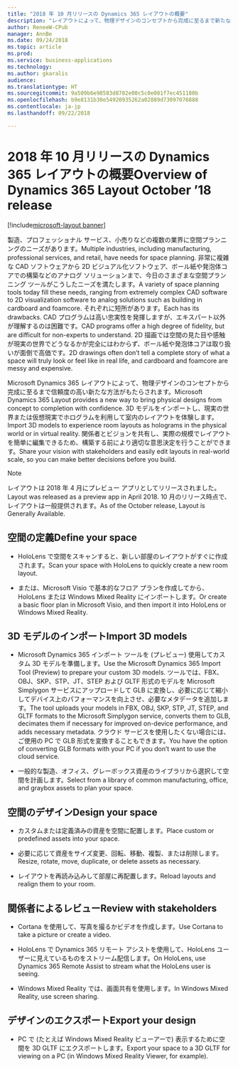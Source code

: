 ```yaml
---
title: "2018 年 10 月リリースの Dynamics 365 レイアウトの概要"
description: "レイアウトによって、物理デザインのコンセプトから完成に至るまで新たな方法がもたらされます。"
author: ReneeW-CPub
manager: AnnBe
ms.date: 09/24/2018
ms.topic: article
ms.prod: 
ms.service: business-applications
ms.technology: 
ms.author: gkaralis
audience: 
ms.translationtype: HT
ms.sourcegitcommit: 9a509b6e98583d8782e00c5c0e081f7ec451180b
ms.openlocfilehash: b9e8131b30e54920935262a02889d73097076888
ms.contentlocale: ja-jp
ms.lasthandoff: 09/22/2018

---
```


# <a name="overview-of-dynamics-365-layout-october-18-release"></a><span data-ttu-id="bc64f-103">2018 年 10 月リリースの Dynamics 365 レイアウトの概要</span><span class="sxs-lookup"><span data-stu-id="bc64f-103">Overview of Dynamics 365 Layout October ’18 release</span></span>

[!include[microsoft-layout banner](../includes/microsoft-layout.md)]

<span data-ttu-id="bc64f-104">製造、プロフェッショナル サービス、小売りなどの複数の業界に空間プランニングのニーズがあります。</span><span class="sxs-lookup"><span data-stu-id="bc64f-104">Multiple industries, including manufacturing, professional services, and retail, have needs for space planning.</span></span> <span data-ttu-id="bc64f-105">非常に複雑な CAD ソフトウェアから 2D ビジュアル化ソフトウェア、ボール紙や発泡体コアでの構築などのアナログ ソリューションまで、今日のさまざまな空間プランニング ツールがこうしたニーズを満たします。</span><span class="sxs-lookup"><span data-stu-id="bc64f-105">A variety of space planning tools today fill these needs, ranging from extremely complex CAD software to 2D visualization software to analog solutions such as building in cardboard and foamcore.</span></span> <span data-ttu-id="bc64f-106">それぞれに短所があります。</span><span class="sxs-lookup"><span data-stu-id="bc64f-106">Each has its drawbacks.</span></span> <span data-ttu-id="bc64f-107">CAD プログラムは高い忠実性を発揮しますが、エキスパート以外が理解するのは困難です。</span><span class="sxs-lookup"><span data-stu-id="bc64f-107">CAD programs offer a high degree of fidelity, but are difficult for non-experts to understand.</span></span> <span data-ttu-id="bc64f-108">2D 描画では空間の見た目や感触が現実の世界でどうなるかが完全にはわからず、ボール紙や発泡体コアは取り扱いが面倒で高価です。</span><span class="sxs-lookup"><span data-stu-id="bc64f-108">2D drawings often don’t tell a complete story of what a space will truly look or feel like in real life, and cardboard and foamcore are messy and expensive.</span></span>

<span data-ttu-id="bc64f-109">Microsoft Dynamics 365 レイアウトによって、物理デザインのコンセプトから完成に至るまで信頼度の高い新たな方法がもたらされます。</span><span class="sxs-lookup"><span data-stu-id="bc64f-109">Microsoft Dynamics 365 Layout provides a new way to bring physical designs from concept to completion with confidence.</span></span> <span data-ttu-id="bc64f-110">3D モデルをインポートし、現実の世界または仮想現実でホログラムを利用して室内のレイアウトを体験します。</span><span class="sxs-lookup"><span data-stu-id="bc64f-110">Import 3D models to experience room layouts as holograms in the physical world or in virtual reality.</span></span> <span data-ttu-id="bc64f-111">関係者とビジョンを共有し、実際の規模でレイアウトを簡単に編集できるため、構築する前により適切な意思決定を行うことができます。</span><span class="sxs-lookup"><span data-stu-id="bc64f-111">Share your vision with stakeholders and easily edit layouts in real-world scale, so you can make better decisions before you build.</span></span>

> [!NOTE]
> <span data-ttu-id="bc64f-112">レイアウトは 2018 年 4 月にプレビュー アプリとしてリリースされました。</span><span class="sxs-lookup"><span data-stu-id="bc64f-112">Layout was released as a preview app in April 2018.</span></span> <span data-ttu-id="bc64f-113">10 月のリリース時点で、レイアウトは一般提供されます。</span><span class="sxs-lookup"><span data-stu-id="bc64f-113">As of the October release, Layout is Generally Available.</span></span>

## <a name="define-your-space"></a><span data-ttu-id="bc64f-114">空間の定義</span><span class="sxs-lookup"><span data-stu-id="bc64f-114">Define your space</span></span>

-   <span data-ttu-id="bc64f-115">HoloLens で空間をスキャンすると、新しい部屋のレイアウトがすぐに作成されます。</span><span class="sxs-lookup"><span data-stu-id="bc64f-115">Scan your space with HoloLens to quickly create a new room layout.</span></span>

-   <span data-ttu-id="bc64f-116">または、Microsoft Visio で基本的なフロア プランを作成してから、HoloLens または Windows Mixed Reality にインポートします。</span><span class="sxs-lookup"><span data-stu-id="bc64f-116">Or create a basic floor plan in Microsoft Visio, and then import it into HoloLens or Windows Mixed Reality.</span></span>

## <a name="import-3d-models"></a><span data-ttu-id="bc64f-117">3D モデルのインポート</span><span class="sxs-lookup"><span data-stu-id="bc64f-117">Import 3D models</span></span>

-   <span data-ttu-id="bc64f-118">Microsoft Dynamics 365 インポート ツールを (プレビュー) 使用してカスタム 3D モデルを準備します。</span><span class="sxs-lookup"><span data-stu-id="bc64f-118">Use the Microsoft Dynamics 365 Import Tool (Preview) to prepare your custom 3D models.</span></span> <span data-ttu-id="bc64f-119">ツールでは、FBX、OBJ、SKP、STP、JT、STEP および GLTF 形式のモデルを Microsoft Simplygon サービスにアップロードして GLB に変換し、必要に応じて縮小してデバイス上のパフォーマンスを向上させ、必要なメタデータを追加します。</span><span class="sxs-lookup"><span data-stu-id="bc64f-119">The tool uploads your models in FBX, OBJ, SKP, STP, JT, STEP, and GLTF formats to the Microsoft Simplygon service, converts them to GLB, decimates them if necessary for improved on-device performance, and adds necessary metadata.</span></span> <span data-ttu-id="bc64f-120">クラウド サービスを使用したくない場合には、ご使用の PC で GLB 形式を変換することもできます。</span><span class="sxs-lookup"><span data-stu-id="bc64f-120">You have the option of converting GLB formats with your PC if you don’t want to use the cloud service.</span></span>

-   <span data-ttu-id="bc64f-121">一般的な製造、オフィス、グレーボックス資産のライブラリから選択して空間を計画します。</span><span class="sxs-lookup"><span data-stu-id="bc64f-121">Select from a library of common manufacturing, office, and graybox assets to plan your space.</span></span>

## <a name="design-your-space"></a><span data-ttu-id="bc64f-122">空間のデザイン</span><span class="sxs-lookup"><span data-stu-id="bc64f-122">Design your space</span></span>

-   <span data-ttu-id="bc64f-123">カスタムまたは定義済みの資産を空間に配置します。</span><span class="sxs-lookup"><span data-stu-id="bc64f-123">Place custom or predefined assets into your space.</span></span>

-   <span data-ttu-id="bc64f-124">必要に応じて資産をサイズ変更、回転、移動、複製、または削除します。</span><span class="sxs-lookup"><span data-stu-id="bc64f-124">Resize, rotate, move, duplicate, or delete assets as necessary.</span></span>

-   <span data-ttu-id="bc64f-125">レイアウトを再読み込みして部屋に再配置します。</span><span class="sxs-lookup"><span data-stu-id="bc64f-125">Reload layouts and realign them to your room.</span></span>

## <a name="review-with-stakeholders"></a><span data-ttu-id="bc64f-126">関係者によるレビュー</span><span class="sxs-lookup"><span data-stu-id="bc64f-126">Review with stakeholders</span></span>

-   <span data-ttu-id="bc64f-127">Cortana を使用して、写真を撮るかビデオを作成します。</span><span class="sxs-lookup"><span data-stu-id="bc64f-127">Use Cortana to take a picture or create a video.</span></span>

-   <span data-ttu-id="bc64f-128">HoloLens で Dynamics 365 リモート アシストを使用して、HoloLens ユーザーに見えているものをストリーム配信します。</span><span class="sxs-lookup"><span data-stu-id="bc64f-128">On HoloLens, use Dynamics 365 Remote Assist to stream what the HoloLens user is seeing.</span></span>

-   <span data-ttu-id="bc64f-129">Windows Mixed Reality では、画面共有を使用します。</span><span class="sxs-lookup"><span data-stu-id="bc64f-129">In Windows Mixed Reality, use screen sharing.</span></span>

## <a name="export-your-design"></a><span data-ttu-id="bc64f-130">デザインのエクスポート</span><span class="sxs-lookup"><span data-stu-id="bc64f-130">Export your design</span></span>

-   <span data-ttu-id="bc64f-131">PC で (たとえば Windows Mixed Reality ビューアーで) 表示するために空間を 3D GLTF にエクスポートします。</span><span class="sxs-lookup"><span data-stu-id="bc64f-131">Export your space to a 3D GLTF for viewing on a PC (in Windows Mixed Reality Viewer, for example).</span></span>

<!-- link to docs 
### See also
[Device options and requirements](requirements.md) <br>
[Buy and deploy](licensing/buy-and-deploy.md) <br>
[User Guide](user-guide.md) <br>
[FAQ](faq.md)
-->

